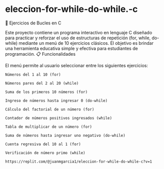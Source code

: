 # eleccion-for-while-do-while.-c
🧮 Ejercicios de Bucles en C

Este proyecto contiene un programa interactivo en lenguaje C diseñado para practicar y reforzar el uso de estructuras de repetición (for, while, do-while) mediante un menú de 10 ejercicios clásicos. El objetivo es brindar una herramienta educativa simple y efectiva para estudiantes de programación.
📋 Funcionalidades

El menú permite al usuario seleccionar entre los siguientes ejercicios:

    Números del 1 al 10 (for)

    Números pares del 2 al 20 (while)

    Suma de los primeros 10 números (for)

    Ingreso de números hasta ingresar 0 (do-while)

    Cálculo del factorial de un número (for)

    Contador de números positivos ingresados (while)

    Tabla de multiplicar de un número (for)

    Suma de números hasta ingresar uno negativo (do-while)

    Cuenta regresiva del 10 al 1 (for)

    Verificación de número primo (while)

    https://replit.com/@juanmgarcia1/eleccion-for-while-do-while-c?v=1
